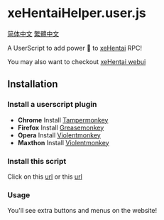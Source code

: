 # xeHentaiHelper.user.js

[简体中文](README.chs.md) [繁體中文](README.cht.md)

A UserScript to add power :battery: to [xeHentai](https://github.com/fffonion/xeHentai) RPC! 

You may also want to checkout [xeHentai webui](https://github.com/fffonion/xeHentai-webui)

## Installation

### Install a userscript plugin

- **Chrome** Install [Tampermonkey](https://chrome.google.com/webstore/detail/tampermonkey/dhdgffkkebhmkfjojejmpbldmpobfkfo)
- **Firefox** Install [Greasemonkey](https://addons.mozilla.org/en-US/firefox/addon/greasemonkey/)
- **Opera** Install [Violentmonkey](https://addons.opera.com/en/extensions/details/violent-monkey/)
- **Maxthon** Install [Violentmonkey](http://extension.maxthon.com/detail/index.php?view_id=1680)

### Install this script

Click on this [url](https://github.com/fffonion/xeHentaiHelper.user.js/raw/master/xeHentaiHelper.user.js) or this [url](https://dl.yooooo.us/userscripts/xeHentaiHelper.user.js)

### Usage

You'll see extra buttons and menus on the website!